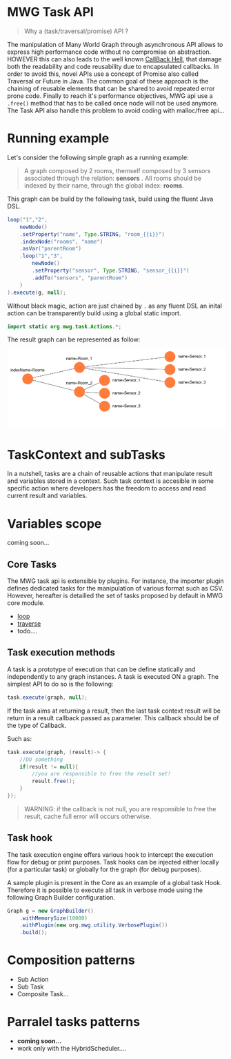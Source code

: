 # MWG Task API

> Why a (task/traversal/promise) API ?

The manipulation of Many World Graph through asynchronous API allows to express high performance code without no compromise on abstraction. HOWEVER this can also leads to the well known [CallBack Hell](http://callbackhell.com/), that damage both the readability and code reusability due to encapsulated callbacks. In order to avoid this, novel APIs use a concept of Promise also called Traversal or Future in Java. The common goal of these approach is the chaining of reusable elements that can be shared to avoid repeated error prone code. Finally to reach it's performance objectives, MWG api use a `.free()` method that has to be called once node will not be used anymore. The Task API also handle this problem to avoid coding with malloc/free api...

# Running example

Let's consider the following simple graph as a running example:

> A graph composed by 2 rooms, themself composed by 3 sensors associated through the relation: __sensors__ . All rooms should be indexed by their name, through the global index: __rooms__.

This graph can be build by the following task, build using the fluent Java DSL.

``` java
loop("1","2",
	newNode()
	.setProperty("name", Type.STRING, "room_{{i}}")
	.indexNode("rooms", "name")
	.asVar("parentRoom")
	.loop("1","3",
		newNode()
		.setProperty("sensor", Type.STRING, "sensor_{{i}}")
		.addTo("sensors", "parentRoom")
	)
).execute(g, null);
```

Without black magic, action are just chained by `.` as any fluent DSL an inital action can be transparently build using a global static import.

```java
import static org.mwg.task.Actions.*;
```

The result graph can be represented as follow:

![Running Example View](./tasks/running_example.png)


# TaskContext and subTasks

In a nutshell, tasks are a chain of reusable actions that manipulate result and variables stored in a context. Such task context is accesible in some specific action where developers has the freedom to access and read current result and variables.


# Variables scope

coming soon...

## Core Tasks

The MWG task api is extensible by plugins. For instance, the importer plugin defines dedicated tasks for the manipulation of various format such as CSV.
However, hereafter is detailled the set of tasks proposed by default in MWG core module.

- [loop](./tasks/loop.md)
- [traverse](./tasks/traverse.md)
- todo....

## Task execution methods

A task is a prototype of execution that can be define statically and independently to any graph instances.
A task is executed ON a graph.
The simplest API to do so is the following: 

``` java
task.execute(graph, null);
```

If the task aims at returning a result, then the last task context result will be return in a result callback passed as parameter.
This callback should be of the type of Callback<TaskResult>.

Such as:

``` java
task.execute(graph, (result)-> { 
	//DO something 
	if(result != null){
		//you are responsible to free the result set!
		result.free();
	}
});
```

> WARNING: if the callback is not null, you are responsible to free the result, cache full error will occurs otherwise.


## Task hook

The task execution engine offers various hook to intercept the execution flow for debug or print purposes. Task hooks can be injected either locally (for a particular task) or globally for the graph (for debug purposes).

A sample plugin is present in the Core as an example of a global task Hook.
Therefore it is possible to execute all task in verbose mode using the following Graph Builder configuration.

``` java
Graph g = new GraphBuilder()
	.withMemorySize(10000)
 	.withPlugin(new org.mwg.utility.VerbosePlugin())
	.build();
```



# Composition patterns

- Sub Action
- Sub Task
- Composite Task...

# Parralel tasks patterns

- **coming soon...**
- work only with the HybridScheduler....